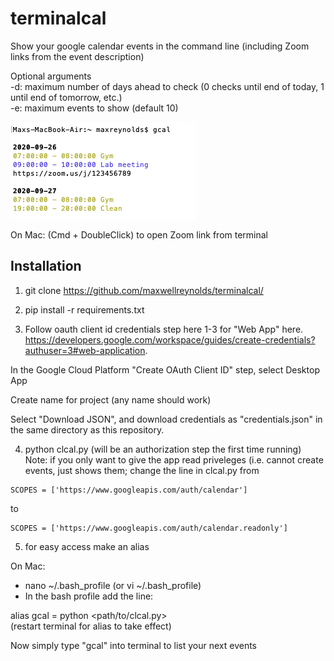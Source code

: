 # terminalcal
Show your google calendar events in the command line (including Zoom links from the event description)

Optional arguments  
-d: maximum number of days ahead to check (0 checks until end of today, 1 until end of tomorrow, etc.)  
-e: maximum events to show (default 10)


![sample](img/sample.png)


On Mac: (Cmd + DoubleClick) to open Zoom link from terminal



## Installation

1. git clone https://github.com/maxwellreynolds/terminalcal/

2. pip install -r requirements.txt

3. Follow oauth client id credentials step here 1-3 for "Web App" here. https://developers.google.com/workspace/guides/create-credentials?authuser=3#web-application.

In the Google Cloud Platform "Create OAuth Client ID" step, select Desktop App 

Create name for project (any name should work)

Select "Download JSON", and download credentials as "credentials.json" in the same directory as this repository.

4. python clcal.py
(will be an authorization step the first time running)
Note: if you only want to give the app read priveleges (i.e. cannot create events, just shows them; change the line in clcal.py from 
```
SCOPES = ['https://www.googleapis.com/auth/calendar']
```
to 
```
SCOPES = ['https://www.googleapis.com/auth/calendar.readonly']
```


5. for easy access make an alias

On Mac:

- nano ~/.bash_profile (or vi ~/.bash_profile)
- In the bash profile add the line:

alias gcal = python <path/to/clcal.py>  
(restart terminal for alias to take effect)



Now simply type "gcal" into terminal to list your next events

